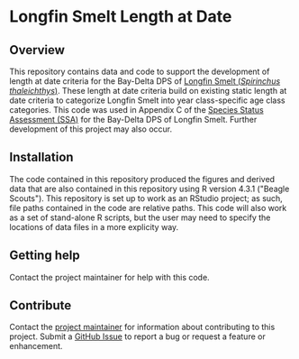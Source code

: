 # Longfin Smelt Length at Date


## Overview

This repository contains data and code to support the development of length at date criteria for the Bay-Delta DPS of [Longfin Smelt (*Spirinchus thaleichthys*)](https://www.fws.gov/species/longfin-smelt-spirinchus-thaleichthys). These length at date criteria build on existing static length at date criteria to categorize Longfin Smelt into year class-specific age class categories. This code was used in Appendix C of the [Species Status Assessment (SSA)](https://www.fws.gov/node/4531791) for the Bay-Delta DPS of Longfin Smelt. Further development of this project may also occur.


## Installation

The code contained in this repository produced the figures and derived data that are also contained in this repository using R version 4.3.1 ("Beagle Scouts").
This repository is set up to work as an RStudio project; as such, file paths contained in the code are relative paths. This code will also work as a set of stand-alone R scripts, but the user may need to specify the locations of data files in a more explicity way.

## Getting help

Contact the project maintainer for help with this code.  

## Contribute

Contact the [project maintainer](emailto:vanessa_tobias@fws.gov) for information about contributing to this project. Submit a [GitHub Issue](https://github.com/USFWS/Longfin-Smelt-Length-at-Date/issues) to report a bug or request a feature or enhancement.
